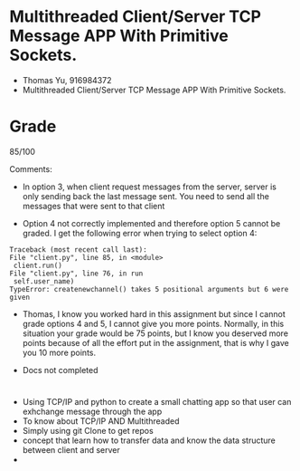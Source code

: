 # Multithreaded Client/Server TCP Message APP With Primitive Sockets. 
   * Thomas Yu, 916984372
   * Multithreaded Client/Server TCP Message APP With Primitive Sockets.
   
   # Grade
   
   85/100 
   
   Comments: 
   
   * In option 3, when client request messages from the server, server is only sending back the last message sent. You need to send all the messages that were sent to that client 
   
   * Option 4 not correctly implemented and therefore option 5 cannot be graded. I get the following error when trying to select option 4: 
   
   ```
   Traceback (most recent call last):
  File "client.py", line 85, in <module>
    client.run()
  File "client.py", line 76, in run
    self.user_name)
TypeError: createnewchannel() takes 5 positional arguments but 6 were given
   ```
   * Thomas, I know you worked hard in this assignment but since I cannot grade options 4 and 5, I cannot give you more points. Normally, in this situation your grade would be 75 points, but I know you deserved more points because of all the effort put in the assignment, that is why I gave you 10 more points. 
   
   * Docs not completed
   
   
   
   #
   * Using TCP/IP and python to create a small chatting app so that user can exhchange message through the app
   * To know about TCP/IP AND Multithreaded
   * Simply using git Clone to get repos
   * concept that learn how to transfer data and know the data structure between client and server
   * 
